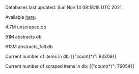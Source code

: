 Databases last updated: Sun Nov 14 08:18:18 UTC 2021. 

Available [here](https://github.com/cbeauhilton/ash-db/releases).

4.7M	unscraped.db

91M	abstracts.db

613M	abstracts_full.db

Current number of items in db:
[{"count(*)": 93309}]

Current number of scraped items in db:
[{"count(*)": 76054}]
